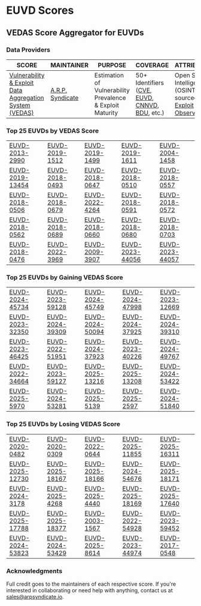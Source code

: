 
# EUVD Scores
## VEDAS Score Aggregator for EUVDs 

### Data Providers
| SCORE | MAINTAINER | PURPOSE | COVERAGE | ATTRIBUTION | FREQUENCY |
| ----- | ---------- | ------- | -------- | ----------- | --------- |
| [Vulnerability & Exploit Data Aggregation System (VEDAS)](https://vedas.arpsyndicate.io) | [A.R.P. Syndicate](https://www.arpsyndicate.io) | Estimation of Vulnerability Prevalence & Exploit Maturity | 50+ Identifiers ([CVE](https://github.com/ARPSyndicate/cve-scores), [EUVD](https://github.com/ARPSyndicate/euvd-scores), [CNNVD](https://github.com/ARPSyndicate/cnnvd-scores), [BDU](https://github.com/ARPSyndicate/bdu-scores), etc.) | Open Source Intelligence (OSINT) sourced from [Exploit Observer](https://www.exploit.observer) | 6-8 Hours |




<h3>Top 25 EUVDs by VEDAS Score</h3>

<table>
  <tr>
    <td><a href='https://vedas.arpsyndicate.io/?vuln=EUVD-2013-2990'>EUVD-2013-2990</a></td>
    <td><a href='https://vedas.arpsyndicate.io/?vuln=EUVD-2019-1512'>EUVD-2019-1512</a></td>
    <td><a href='https://vedas.arpsyndicate.io/?vuln=EUVD-2019-1499'>EUVD-2019-1499</a></td>
    <td><a href='https://vedas.arpsyndicate.io/?vuln=EUVD-2019-1611'>EUVD-2019-1611</a></td>
    <td><a href='https://vedas.arpsyndicate.io/?vuln=EUVD-2004-1458'>EUVD-2004-1458</a></td>
  </tr>
  <tr>
    <td><a href='https://vedas.arpsyndicate.io/?vuln=EUVD-2019-13454'>EUVD-2019-13454</a></td>
    <td><a href='https://vedas.arpsyndicate.io/?vuln=EUVD-2018-0493'>EUVD-2018-0493</a></td>
    <td><a href='https://vedas.arpsyndicate.io/?vuln=EUVD-2018-0647'>EUVD-2018-0647</a></td>
    <td><a href='https://vedas.arpsyndicate.io/?vuln=EUVD-2018-0510'>EUVD-2018-0510</a></td>
    <td><a href='https://vedas.arpsyndicate.io/?vuln=EUVD-2018-0557'>EUVD-2018-0557</a></td>
  </tr>
  <tr>
    <td><a href='https://vedas.arpsyndicate.io/?vuln=EUVD-2018-0506'>EUVD-2018-0506</a></td>
    <td><a href='https://vedas.arpsyndicate.io/?vuln=EUVD-2018-0679'>EUVD-2018-0679</a></td>
    <td><a href='https://vedas.arpsyndicate.io/?vuln=EUVD-2022-4264'>EUVD-2022-4264</a></td>
    <td><a href='https://vedas.arpsyndicate.io/?vuln=EUVD-2018-0591'>EUVD-2018-0591</a></td>
    <td><a href='https://vedas.arpsyndicate.io/?vuln=EUVD-2018-0572'>EUVD-2018-0572</a></td>
  </tr>
  <tr>
    <td><a href='https://vedas.arpsyndicate.io/?vuln=EUVD-2018-0562'>EUVD-2018-0562</a></td>
    <td><a href='https://vedas.arpsyndicate.io/?vuln=EUVD-2018-0689'>EUVD-2018-0689</a></td>
    <td><a href='https://vedas.arpsyndicate.io/?vuln=EUVD-2018-0660'>EUVD-2018-0660</a></td>
    <td><a href='https://vedas.arpsyndicate.io/?vuln=EUVD-2018-0680'>EUVD-2018-0680</a></td>
    <td><a href='https://vedas.arpsyndicate.io/?vuln=EUVD-2018-0703'>EUVD-2018-0703</a></td>
  </tr>
  <tr>
    <td><a href='https://vedas.arpsyndicate.io/?vuln=EUVD-2018-0476'>EUVD-2018-0476</a></td>
    <td><a href='https://vedas.arpsyndicate.io/?vuln=EUVD-2022-3969'>EUVD-2022-3969</a></td>
    <td><a href='https://vedas.arpsyndicate.io/?vuln=EUVD-2009-3907'>EUVD-2009-3907</a></td>
    <td><a href='https://vedas.arpsyndicate.io/?vuln=EUVD-2023-44056'>EUVD-2023-44056</a></td>
    <td><a href='https://vedas.arpsyndicate.io/?vuln=EUVD-2023-44057'>EUVD-2023-44057</a></td>
  </tr>
</table>


<h3>Top 25 EUVDs by Gaining VEDAS Score</h3>

<table>
  <tr>
    <td><a href='https://vedas.arpsyndicate.io/?vuln=EUVD-2024-45734'>EUVD-2024-45734</a></td>
    <td><a href='https://vedas.arpsyndicate.io/?vuln=EUVD-2023-59128'>EUVD-2023-59128</a></td>
    <td><a href='https://vedas.arpsyndicate.io/?vuln=EUVD-2024-45749'>EUVD-2024-45749</a></td>
    <td><a href='https://vedas.arpsyndicate.io/?vuln=EUVD-2024-47998'>EUVD-2024-47998</a></td>
    <td><a href='https://vedas.arpsyndicate.io/?vuln=EUVD-2023-12669'>EUVD-2023-12669</a></td>
  </tr>
  <tr>
    <td><a href='https://vedas.arpsyndicate.io/?vuln=EUVD-2023-32350'>EUVD-2023-32350</a></td>
    <td><a href='https://vedas.arpsyndicate.io/?vuln=EUVD-2024-39309'>EUVD-2024-39309</a></td>
    <td><a href='https://vedas.arpsyndicate.io/?vuln=EUVD-2024-50094'>EUVD-2024-50094</a></td>
    <td><a href='https://vedas.arpsyndicate.io/?vuln=EUVD-2024-37925'>EUVD-2024-37925</a></td>
    <td><a href='https://vedas.arpsyndicate.io/?vuln=EUVD-2024-39310'>EUVD-2024-39310</a></td>
  </tr>
  <tr>
    <td><a href='https://vedas.arpsyndicate.io/?vuln=EUVD-2023-46425'>EUVD-2023-46425</a></td>
    <td><a href='https://vedas.arpsyndicate.io/?vuln=EUVD-2022-51951'>EUVD-2022-51951</a></td>
    <td><a href='https://vedas.arpsyndicate.io/?vuln=EUVD-2024-37923'>EUVD-2024-37923</a></td>
    <td><a href='https://vedas.arpsyndicate.io/?vuln=EUVD-2023-40226'>EUVD-2023-40226</a></td>
    <td><a href='https://vedas.arpsyndicate.io/?vuln=EUVD-2024-49767'>EUVD-2024-49767</a></td>
  </tr>
  <tr>
    <td><a href='https://vedas.arpsyndicate.io/?vuln=EUVD-2022-34664'>EUVD-2022-34664</a></td>
    <td><a href='https://vedas.arpsyndicate.io/?vuln=EUVD-2023-59127'>EUVD-2023-59127</a></td>
    <td><a href='https://vedas.arpsyndicate.io/?vuln=EUVD-2025-13216'>EUVD-2025-13216</a></td>
    <td><a href='https://vedas.arpsyndicate.io/?vuln=EUVD-2025-13208'>EUVD-2025-13208</a></td>
    <td><a href='https://vedas.arpsyndicate.io/?vuln=EUVD-2024-53422'>EUVD-2024-53422</a></td>
  </tr>
  <tr>
    <td><a href='https://vedas.arpsyndicate.io/?vuln=EUVD-2025-5970'>EUVD-2025-5970</a></td>
    <td><a href='https://vedas.arpsyndicate.io/?vuln=EUVD-2024-53281'>EUVD-2024-53281</a></td>
    <td><a href='https://vedas.arpsyndicate.io/?vuln=EUVD-2025-5139'>EUVD-2025-5139</a></td>
    <td><a href='https://vedas.arpsyndicate.io/?vuln=EUVD-2025-2597'>EUVD-2025-2597</a></td>
    <td><a href='https://vedas.arpsyndicate.io/?vuln=EUVD-2024-51840'>EUVD-2024-51840</a></td>
  </tr>
</table>


<h3>Top 25 EUVDs by Losing VEDAS Score</h3>

<table>
  <tr>
    <td><a href='https://vedas.arpsyndicate.io/?vuln=EUVD-2020-0482'>EUVD-2020-0482</a></td>
    <td><a href='https://vedas.arpsyndicate.io/?vuln=EUVD-2020-0309'>EUVD-2020-0309</a></td>
    <td><a href='https://vedas.arpsyndicate.io/?vuln=EUVD-2022-0644'>EUVD-2022-0644</a></td>
    <td><a href='https://vedas.arpsyndicate.io/?vuln=EUVD-2025-11855'>EUVD-2025-11855</a></td>
    <td><a href='https://vedas.arpsyndicate.io/?vuln=EUVD-2025-16311'>EUVD-2025-16311</a></td>
  </tr>
  <tr>
    <td><a href='https://vedas.arpsyndicate.io/?vuln=EUVD-2025-12730'>EUVD-2025-12730</a></td>
    <td><a href='https://vedas.arpsyndicate.io/?vuln=EUVD-2025-18167'>EUVD-2025-18167</a></td>
    <td><a href='https://vedas.arpsyndicate.io/?vuln=EUVD-2025-18166'>EUVD-2025-18166</a></td>
    <td><a href='https://vedas.arpsyndicate.io/?vuln=EUVD-2024-54676'>EUVD-2024-54676</a></td>
    <td><a href='https://vedas.arpsyndicate.io/?vuln=EUVD-2025-18171'>EUVD-2025-18171</a></td>
  </tr>
  <tr>
    <td><a href='https://vedas.arpsyndicate.io/?vuln=EUVD-2024-3178'>EUVD-2024-3178</a></td>
    <td><a href='https://vedas.arpsyndicate.io/?vuln=EUVD-2025-4268'>EUVD-2025-4268</a></td>
    <td><a href='https://vedas.arpsyndicate.io/?vuln=EUVD-2025-4440'>EUVD-2025-4440</a></td>
    <td><a href='https://vedas.arpsyndicate.io/?vuln=EUVD-2025-18169'>EUVD-2025-18169</a></td>
    <td><a href='https://vedas.arpsyndicate.io/?vuln=EUVD-2025-17640'>EUVD-2025-17640</a></td>
  </tr>
  <tr>
    <td><a href='https://vedas.arpsyndicate.io/?vuln=EUVD-2025-17788'>EUVD-2025-17788</a></td>
    <td><a href='https://vedas.arpsyndicate.io/?vuln=EUVD-2025-18377'>EUVD-2025-18377</a></td>
    <td><a href='https://vedas.arpsyndicate.io/?vuln=EUVD-2003-1567'>EUVD-2003-1567</a></td>
    <td><a href='https://vedas.arpsyndicate.io/?vuln=EUVD-2022-54928'>EUVD-2022-54928</a></td>
    <td><a href='https://vedas.arpsyndicate.io/?vuln=EUVD-2023-59452'>EUVD-2023-59452</a></td>
  </tr>
  <tr>
    <td><a href='https://vedas.arpsyndicate.io/?vuln=EUVD-2024-53823'>EUVD-2024-53823</a></td>
    <td><a href='https://vedas.arpsyndicate.io/?vuln=EUVD-2024-53429'>EUVD-2024-53429</a></td>
    <td><a href='https://vedas.arpsyndicate.io/?vuln=EUVD-2025-8614'>EUVD-2025-8614</a></td>
    <td><a href='https://vedas.arpsyndicate.io/?vuln=EUVD-2023-44974'>EUVD-2023-44974</a></td>
    <td><a href='https://vedas.arpsyndicate.io/?vuln=EUVD-2017-0548'>EUVD-2017-0548</a></td>
  </tr>
</table>



### Acknowledgments
Full credit goes to the maintainers of each respective score.
If you're interested in collaborating or need help with anything, contact us at [sales@arpsyndicate.io](mailto:sales@arpsyndicate.io).
